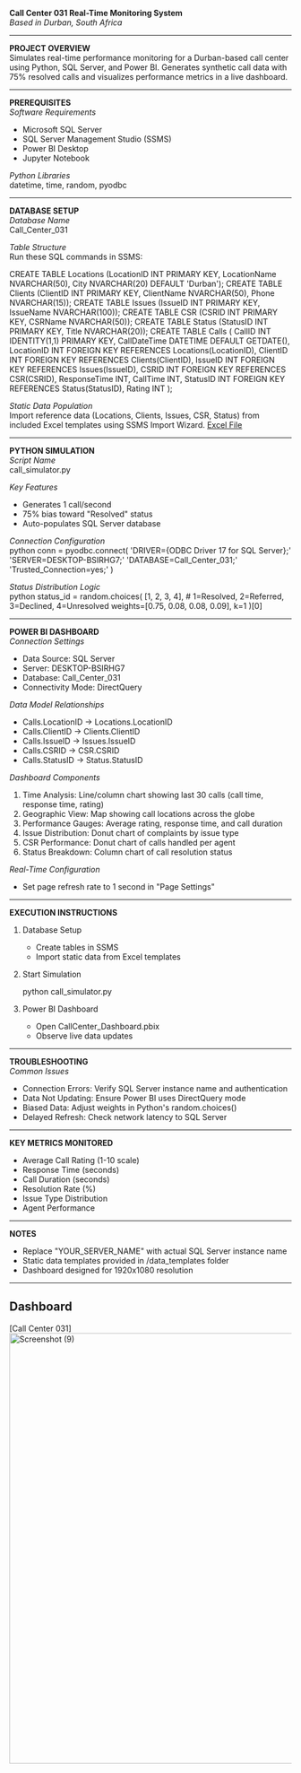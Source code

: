 **Call Center 031 Real-Time Monitoring System**  
*Based in Durban, South Africa*  

---

**PROJECT OVERVIEW**  
Simulates real-time performance monitoring for a Durban-based call center using Python, SQL Server, and Power BI. Generates synthetic call data with 75% resolved calls and visualizes performance metrics in a live dashboard.  

---

**PREREQUISITES**  
*Software Requirements*  
- Microsoft SQL Server  
- SQL Server Management Studio (SSMS)  
- Power BI Desktop  
- Jupyter Notebook  

*Python Libraries*  
datetime, time, random, pyodbc

---

**DATABASE SETUP**  
*Database Name*  
Call_Center_031  

*Table Structure*  
Run these SQL commands in SSMS:  

CREATE TABLE Locations (LocationID INT PRIMARY KEY, LocationName NVARCHAR(50), City NVARCHAR(20) DEFAULT 'Durban');
CREATE TABLE Clients (ClientID INT PRIMARY KEY, ClientName NVARCHAR(50), Phone NVARCHAR(15));
CREATE TABLE Issues (IssueID INT PRIMARY KEY, IssueName NVARCHAR(100));
CREATE TABLE CSR (CSRID INT PRIMARY KEY, CSRName NVARCHAR(50));
CREATE TABLE Status (StatusID INT PRIMARY KEY, Title NVARCHAR(20));
CREATE TABLE Calls (
    CallID INT IDENTITY(1,1) PRIMARY KEY,
    CallDateTime DATETIME DEFAULT GETDATE(),
    LocationID INT FOREIGN KEY REFERENCES Locations(LocationID),
    ClientID INT FOREIGN KEY REFERENCES Clients(ClientID),
    IssueID INT FOREIGN KEY REFERENCES Issues(IssueID),
    CSRID INT FOREIGN KEY REFERENCES CSR(CSRID),
    ResponseTime INT,
    CallTime INT,
    StatusID INT FOREIGN KEY REFERENCES Status(StatusID),
    Rating INT
);


*Static Data Population*  
Import reference data (Locations, Clients, Issues, CSR, Status) from included Excel templates using SSMS Import Wizard. 
[Excel File](https://www.youtube.com/redirect?event=comments&redir_token=QUFFLUhqa212VUVEeUYzRHRhS1M4WEh0bEdzQ2ZMODFfUXxBQ3Jtc0tsMll5d2QxWTNQdVVycXhfVVpKSXBRbXRMZklvRkdXYjEwbDgzd3RhdkNzaG1pYm16Q1VDTE5pNU5QMEVaZ0FuMmQwX3ltN3Z6dC15YlVfTFgxV3lQREl3Ukc0dnQxVUdtLXNPN0JPT3U4Q2oxcWVnZw&q=https%3A%2F%2Fdocs.google.com%2Fspreadsheets%2Fd%2F1tTRfVz-g99um2MUN31U-QQuUCj4dwL4v%2Fedit%3Fusp%3Dshare_link%26ouid%3D110287700425339553017%26rtpof%3Dtrue%26sd%3Dtrue)

---

**PYTHON SIMULATION**  
*Script Name*  
call_simulator.py  

*Key Features*  
- Generates 1 call/second  
- 75% bias toward "Resolved" status  
- Auto-populates SQL Server database  

*Connection Configuration*  
   python
conn = pyodbc.connect(
    'DRIVER={ODBC Driver 17 for SQL Server};'
    'SERVER=DESKTOP-BSIRHG7;'
    'DATABASE=Call_Center_031;'
    'Trusted_Connection=yes;'
)


*Status Distribution Logic*  
   python
status_id = random.choices(
    [1, 2, 3, 4],           # 1=Resolved, 2=Referred, 3=Declined, 4=Unresolved
    weights=[0.75, 0.08, 0.08, 0.09], 
    k=1
)[0]


---

**POWER BI DASHBOARD**  
*Connection Settings*  
- Data Source: SQL Server  
- Server: DESKTOP-BSIRHG7  
- Database: Call_Center_031  
- Connectivity Mode: DirectQuery  

*Data Model Relationships*  
- Calls.LocationID → Locations.LocationID  
- Calls.ClientID → Clients.ClientID  
- Calls.IssueID → Issues.IssueID  
- Calls.CSRID → CSR.CSRID  
- Calls.StatusID → Status.StatusID  

*Dashboard Components*  
1. Time Analysis: Line/column chart showing last 30 calls (call time, response time, rating)  
2. Geographic View: Map showing call locations across the globe 
3. Performance Gauges: Average rating, response time, and call duration  
4. Issue Distribution: Donut chart of complaints by issue type  
5. CSR Performance: Donut chart of calls handled per agent  
6. Status Breakdown: Column chart of call resolution status  

*Real-Time Configuration*  
- Set page refresh rate to 1 second in "Page Settings"  

---

**EXECUTION INSTRUCTIONS**  
1. Database Setup  
   - Create tables in SSMS  
   - Import static data from Excel templates  

2. Start Simulation  
   
   python call_simulator.py
   

3. Power BI Dashboard  
   - Open CallCenter_Dashboard.pbix  
   - Observe live data updates  

---

**TROUBLESHOOTING**  
*Common Issues*  
- Connection Errors: Verify SQL Server instance name and authentication  
- Data Not Updating: Ensure Power BI uses DirectQuery mode  
- Biased Data: Adjust weights in Python's random.choices()  
- Delayed Refresh: Check network latency to SQL Server  

---

**KEY METRICS MONITORED**  
- Average Call Rating (1-10 scale)  
- Response Time (seconds)  
- Call Duration (seconds)  
- Resolution Rate (%)  
- Issue Type Distribution  
- Agent Performance  

---

**NOTES**  
- Replace "YOUR_SERVER_NAME" with actual SQL Server instance name  
- Static data templates provided in /data_templates folder  
- Dashboard designed for 1920x1080 resolution

---

## Dashboard
[Call Center 031]
<img width="1366" height="768" alt="Screenshot (9)" src="https://github.com/user-attachments/assets/cde3ec9c-df2f-4cab-85e6-2840ebf58e68" />


